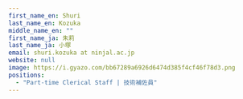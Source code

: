 ```yaml
---
first_name_en: Shuri
last_name_en: Kozuka
middle_name_en: ""
first_name_ja: 朱莉
last_name_ja: 小塚
email: shuri.kozuka at ninjal.ac.jp
website: null
image: https://i.gyazo.com/bb67289a6926d6474d385f4cf46f78d3.png
positions: 
  - "Part-time Clerical Staff | 技術補佐員"
---
```

